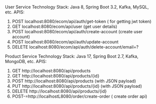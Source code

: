 User Service Technology Stack: Java 8, Spring Boot 3.2, Kafka, MySQL, etc.
APIS:
  1) POST localhost:8080/ecom/api/auth/get-token ( for getting jwt token)
  2) GET localhost:8080/ecom/api/user (get user details)
  3) POST localhost:8080/ecom/api/auth/create-account (create user account)
  4) POST localhost:8080/ecom/api/auth/update-account
  5) DELETE localhost:8080/ecom/api/auth/delete-account/email=?
  
Product Service Technology Stack: Java 17, Spring Boot 2.7, Kafka, MongoDB, etc.
APIS:
  1) GET http://localhost:8080/api/products
  2) GET http://localhost:8080/api/products/{id}
  3) POST http://localhost:8080/api/products (with JSON payload)
  4) PUT http://localhost:8080/api/products/{id} (with JSON payload)
  5) DELETE http://localhost:8080/api/products/{id}
  6) POST-=http://localhostL8080/order/create-order ( create order api)

